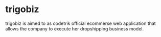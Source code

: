 # trigobiz
trigobiz is aimed to as codetrik official ecommerse web application that allows the company to execute her dropshipping business model.
